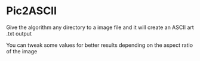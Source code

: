 Pic2ASCII
==========

Give the algorithm any directory to a image file and it will create an ASCII art .txt output

You can tweak some values for better results depending on the aspect ratio of the image 
